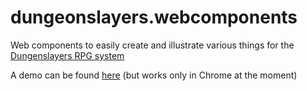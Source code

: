 dungeonslayers.webcomponents
============================

Web components to easily create and illustrate various things for the [Dungenslayers RPG system](http://www.dungeonslayers.net/)

A demo can be found [here](demo.html) (but works only in Chrome at the moment)
